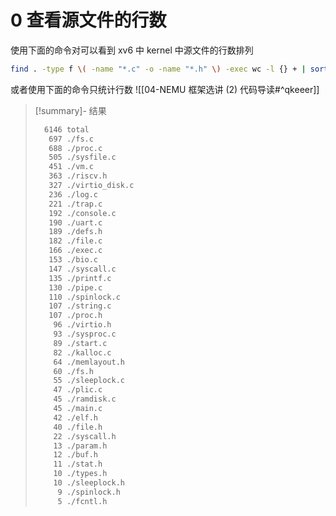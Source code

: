 # 0 查看源文件的行数

使用下面的命令对可以看到 xv6 中 kernel 中源文件的行数排列

```bash
find . -type f \( -name "*.c" -o -name "*.h" \) -exec wc -l {} + | sort -nr
```

或者使用下面的命令只统计行数 ![[04-NEMU 框架选讲 (2) 代码导读#^qkeeer]]

> [!summary]- 结果
> ```txt
>   6146 total
>    697 ./fs.c
>    688 ./proc.c
>    505 ./sysfile.c
>    451 ./vm.c
>    363 ./riscv.h
>    327 ./virtio_disk.c
>    236 ./log.c
>    221 ./trap.c
>    192 ./console.c
>    190 ./uart.c
>    189 ./defs.h
>    182 ./file.c
>    166 ./exec.c
>    153 ./bio.c
>    147 ./syscall.c
>    135 ./printf.c
>    130 ./pipe.c
>    110 ./spinlock.c
>    107 ./string.c
>    107 ./proc.h
>     96 ./virtio.h
>     93 ./sysproc.c
>     89 ./start.c
>     82 ./kalloc.c
>     64 ./memlayout.h
>     60 ./fs.h
>     55 ./sleeplock.c
>     47 ./plic.c
>     45 ./ramdisk.c
>     45 ./main.c
>     42 ./elf.h
>     40 ./file.h
>     22 ./syscall.h
>     13 ./param.h
>     12 ./buf.h
>     11 ./stat.h
>     10 ./types.h
>     10 ./sleeplock.h
>      9 ./spinlock.h
>      5 ./fcntl.h
> ```
